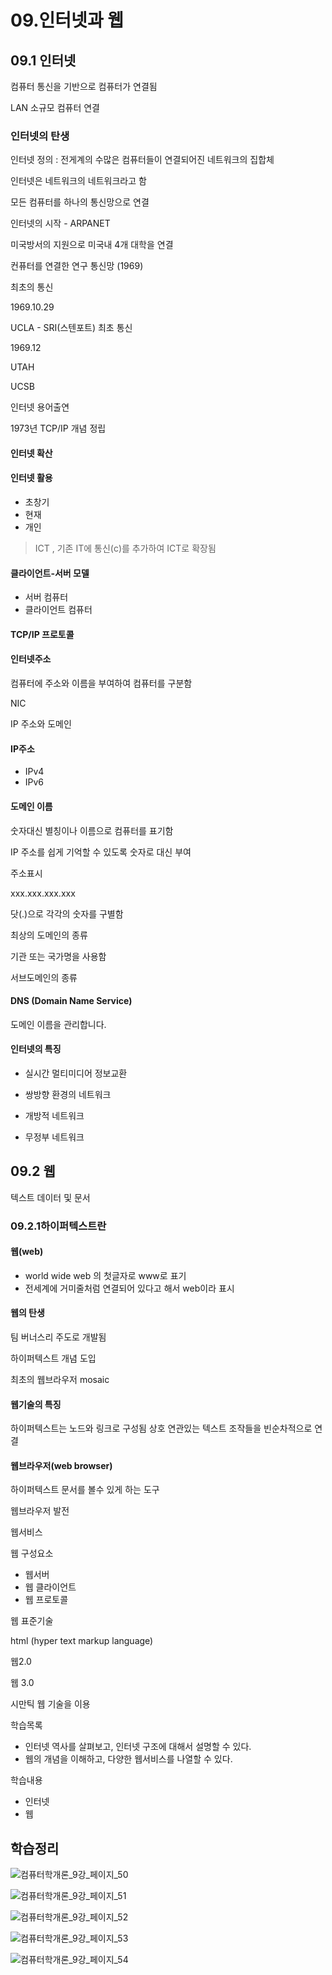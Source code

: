 # 09.인터넷과 웹















## 09.1 인터넷

컴퓨터 통신을 기반으로 컴퓨터가 연결됨

LAN 소규모 컴퓨터 연결



### 인터넷의 탄생

인터넷 정의 : 전게계의 수많은 컴퓨터들이 연결되어진 네트워크의 집합체

인터넷은 네트워크의 네트워크라고 함

모든 컴퓨터를 하나의 통신망으로 연결





인터넷의 시작 - ARPANET

미국방서의 지원으로 미국내 4개 대학을 연결

컨퓨터를 연결한 연구 통신망 (1969)



최초의 통신

1969.10.29

UCLA - SRI(스텐포트) 최초 통신

1969.12

UTAH

UCSB



인터넷 용어출연

1973년 TCP/IP 개념 정립





#### 인터넷 확산



#### 인터넷 활용

* 초창기
* 현재
* 개인

> ICT , 기존 IT에 통신(c)를 추가하여 ICT로 확장됨





#### 클라이언트-서버 모델

* 서버 컴퓨터
* 클라이언트 컴퓨터



#### TCP/IP 프로토콜



#### 인터넷주소

컴퓨터에 주소와 이름을 부여하여 컴퓨터를 구분함

NIC

IP 주소와 도메인



#### IP주소

* IPv4
* IPv6



#### 도메인 이름

숫자대신 별칭이나 이름으로 컴퓨터를 표기함

IP 주소를 쉽게 기억할 수 있도록 숫자로 대신 부여



주소표시

xxx.xxx.xxx.xxx

닷(.)으로 각각의 숫자를 구별함



최상의 도메인의 종류

기관 또는 국가명을 사용함



서브도메인의 종류



#### DNS (Domain Name Service)

도메인 이름을 관리합니다.



#### 인터넷의 특징

* 실시간 멀티미디어 정보교환

* 쌍방향 환경의 네트워크
* 개방적 네트워크
* 무정부 네트워크







## 09.2 웹

텍스트 데이터 및 문서



### 09.2.1하이퍼텍스트란



#### 웹(web)

* world wide web 의 첫글자로 www로 표기
* 전세계에 거미줄처럼 연결되어 있다고 해서 web이라 표시



#### 웹의 탄생

팀 버너스리 주도로 개발됨

하이퍼텍스트 개념 도입



최초의 웹브라우저 mosaic



#### 웹기술의 특징

하이퍼텍스트는 노드와 링크로 구성됨
상호 연관있는 텍스트 조작들을 빈순차적으로 연결



#### 웹브라우저(web browser)

하이퍼텍스트 문서를 볼수 있게 하는 도구



웹브라우저 발전



웹서비스



웹 구성요소

* 웹서버
* 웹 클라이언트
* 웹 프로토콜



웹 표준기술

html (hyper text markup language)



웹2.0



웹 3.0

시만틱 웹 기술을 이용









학습목록

* 인터넷 역사를 살펴보고, 인터넷 구조에 대해서 설명할 수 있다.
* 웹의 개념을 이해하고, 다양한 웹서비스를 나열할 수 있다.




학습내용

* 인터넷
* 웹





## 학습정리

![컴퓨터학개론_9강_페이지_50](./img/컴퓨터학개론_9강_페이지_50.jpg)

![컴퓨터학개론_9강_페이지_51](./img/컴퓨터학개론_9강_페이지_51.jpg)

![컴퓨터학개론_9강_페이지_52](./img/컴퓨터학개론_9강_페이지_52.jpg)

![컴퓨터학개론_9강_페이지_53](./img/컴퓨터학개론_9강_페이지_53.jpg)

![컴퓨터학개론_9강_페이지_54](./img/컴퓨터학개론_9강_페이지_54.jpg)







